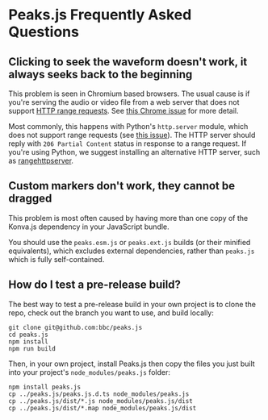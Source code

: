 # Peaks.js Frequently Asked Questions

## Clicking to seek the waveform doesn't work, it always seeks back to the beginning

This problem is seen in Chromium based browsers. The usual cause is if you're serving the audio or video file from a web server that does not support [HTTP range requests](https://developer.mozilla.org/en-US/docs/Web/HTTP/Range_requests). See [this Chrome issue](https://bugs.chromium.org/p/chromium/issues/detail?id=973357) for more detail.

Most commonly, this happens with Python's `http.server` module, which does not support range requests (see [this issue](https://github.com/python/cpython/issues/86809)). The HTTP server should reply with `206 Partial Content` status in response to a range request. If you're using Python, we suggest installing an alternative HTTP server, such as
[rangehttpserver](https://pypi.org/project/rangehttpserver/).

## Custom markers don't work, they cannot be dragged

This problem is most often caused by having more than one copy of the Konva.js dependency in your JavaScript bundle.

You should use the `peaks.esm.js` or `peaks.ext.js` builds (or their minified equivalents), which excludes external dependencies, rather than `peaks.js` which is fully self-contained.

## How do I test a pre-release build?

The best way to test a pre-release build in your own project is to clone the repo, check out the branch you want to use, and build locally:

```
git clone git@github.com:bbc/peaks.js
cd peaks.js
npm install
npm run build
```

Then, in your own project, install Peaks.js then copy the files you just built into your project's `node_modules/peaks.js` folder:

```
npm install peaks.js
cp ../peaks.js/peaks.js.d.ts node_modules/peaks.js
cp ../peaks.js/dist/*.js node_modules/peaks.js/dist
cp ../peaks.js/dist/*.map node_modules/peaks.js/dist
```
